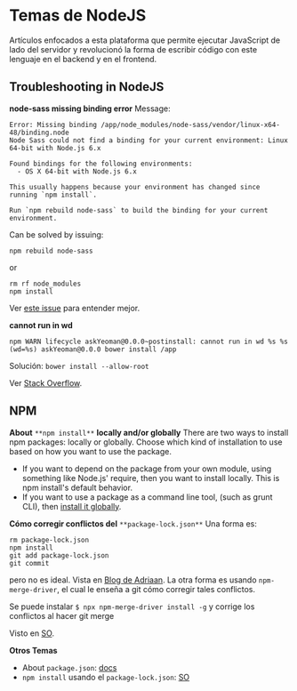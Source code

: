 # Temas de NodeJS
Artículos enfocados a esta plataforma que permite ejecutar JavaScript de lado del servidor y revolucionó la forma de escribir código con este lenguaje en el backend y en el frontend.

## Troubleshooting in NodeJS

**node-sass missing binding error**
Message:

    Error: Missing binding /app/node_modules/node-sass/vendor/linux-x64-48/binding.node
    Node Sass could not find a binding for your current environment: Linux 64-bit with Node.js 6.x
    
    Found bindings for the following environments:
      - OS X 64-bit with Node.js 6.x
    
    This usually happens because your environment has changed since running `npm install`.
    
    Run `npm rebuild node-sass` to build the binding for your current environment.

Can be solved by issuing:

    npm rebuild node-sass

or

    rm rf node_modules
    npm install

Ver [este issue](https://github.com/sass/node-sass/issues/1585) para entender mejor.

**cannot run in wd**

    npm WARN lifecycle askYeoman@0.0.0~postinstall: cannot run in wd %s %s (wd=%s) askYeoman@0.0.0 bower install /app

Solución: `bower install --allow-root`

Ver [Stack Overflow](https://stackoverflow.com/questions/18136746/npm-install-failed-with-cannot-run-in-wd#19132229).

## NPM

**About** `**npm install**` **locally and/or globally**
There are two ways to install npm packages: locally or globally. Choose which kind of installation to use based on how you want to use the package.

- If you want to depend on the package from your own module, using something like Node.js' require, then you want to install locally. This is npm install's default behavior.
- If you want to use a package as a command line tool, (such as grunt CLI), then [install it globally](https://docs.npmjs.com/getting-started/installing-npm-packages-globally).

**Cómo corregir conflictos del** `**package-lock.json**`
Una forma es:


    rm package-lock.json
    npm install
    git add package-lock.json
    git commit

pero no es ideal. Vista en [Blog de Adriaan](https://blog.adriaan.io/merge-conflict-in-package-lock-json.html). La otra forma es usando `npm-merge-driver`, el cual le enseña a git cómo corregir tales conflictos. 

Se puede instalar `$ npx npm-merge-driver install -g` y corrige los conflictos al hacer git merge

Visto en [SO](https://stackoverflow.com/questions/50160311/auto-merging-package-lock-json).

**Otros Temas**

- About `package.json`: [docs](https://docs.npmjs.com/files/package.json#dependencies)
- `npm install` usando el `package-lock.json`: [SO](https://stackoverflow.com/questions/45022048/why-does-npm-install-rewrite-package-lock-json)

